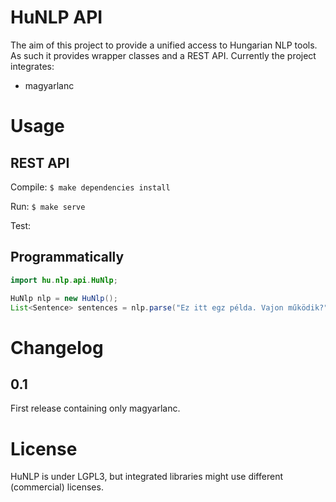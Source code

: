 # HuNLP API

The aim of this project to provide a unified access to Hungarian NLP tools. As such it provides wrapper classes and a REST API.
Currently the project integrates:
* magyarlanc

# Usage

## REST API


Compile: `$ make dependencies install`

Run: `$ make serve`

Test: 

## Programmatically

```java
import hu.nlp.api.HuNlp;

HuNlp nlp = new HuNlp();
List<Sentence> sentences = nlp.parse("Ez itt egz példa. Vajon működik?");

```

# Changelog

## 0.1
First release containing only magyarlanc.

# License

HuNLP is under LGPL3, but integrated libraries might use different (commercial) licenses.


